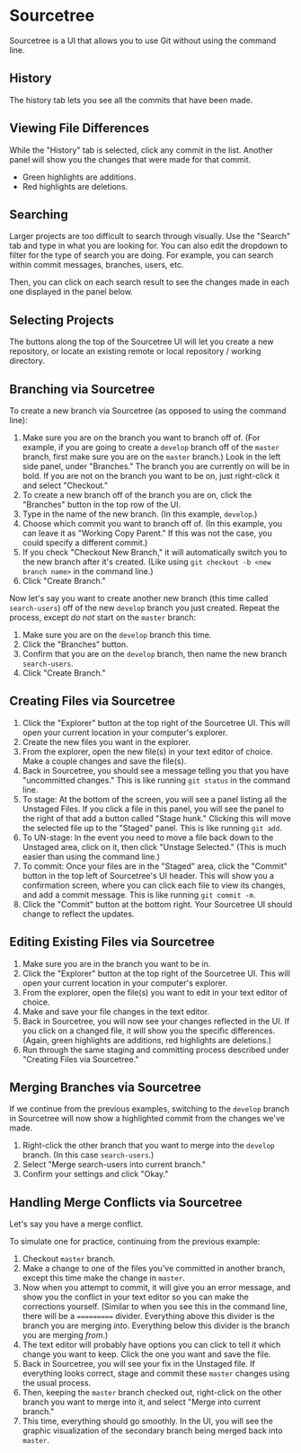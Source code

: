 # Sourcetree

Sourcetree is a UI that allows you to use Git without using the command line.


## History

The history tab lets you see all the commits that have been made.


## Viewing File Differences

While the "History" tab is selected, click any commit in the list.  Another panel will show you the changes that were made for that commit.

- Green highlights are additions.
- Red highlights are deletions.


## Searching

Larger projects are too difficult to search through visually.  Use the "Search" tab and type in what you are looking for.  You can also edit the dropdown to filter for the type of search you are doing.  For example, you can search within commit messages, branches, users, etc.

Then, you can click on each search result to see the changes made in each one displayed in the panel below.


## Selecting Projects

The buttons along the top of the Sourcetree UI will let you create a new repository, or locate an existing remote or local repository / working directory.


## Branching via Sourcetree

To create a new branch via Sourcetree (as opposed to using the command line):

1. Make sure you are on the branch you want to branch off of.  (For example, if you are going to create a `develop` branch off of the `master` branch, first make sure you are on the `master` branch.)  Look in the left side panel, under "Branches."  The branch you are currently on will be in bold.  If you are not on the branch you want to be on, just right-click it and select "Checkout."
2. To create a new branch off of the branch you are on, click the "Branches" button in the top row of the UI.
3. Type in the name of the new branch.  (In this example, `develop`.)
4. Choose which commit you want to branch off of.  (In this example, you can leave it as "Working Copy Parent."  If this was not the case, you could specify a different commit.)
5. If you check "Checkout New Branch," it will automatically switch you to the new branch after it's created.  (Like using `git checkout -b <new branch name>` in the command line.)
6. Click "Create Branch."


Now let's say you want to create another new branch (this time called `search-users`) off of the new `develop` branch you just created.  Repeat the process, except *do not* start on the `master` branch:

1. Make sure you are on the `develop` branch this time.
2. Click the "Branches" button.
3. Confirm that you are on the `develop` branch, then name the new branch `search-users`.
4. Click "Create Branch."


## Creating Files via Sourcetree

1. Click the "Explorer" button at the top right of the Sourcetree UI.  This will open your current location in your computer's explorer.
2. Create the new files you want in the explorer.
3. From the explorer, open the new file(s) in your text editor of choice.  Make a couple changes and save the file(s).
4. Back in Sourcetree, you should see a message telling you that you have "uncommitted changes."  This is like running `git status` in the command line.
5. To stage: At the bottom of the screen, you will see a panel listing all the Unstaged Files.  If you click a file in this panel, you will see the panel to the right of that add a button called "Stage hunk."  Clicking this will move the selected file up to the "Staged" panel.  This is like running `git add`.
6. To UN-stage: In the event you need to move a file back down to the Unstaged area, click on it, then click "Unstage Selected."  (This is much easier than using the command line.)
7. To commit: Once your files are in the "Staged" area, click the "Commit" button in the top left of Sourcetree's UI header.  This will show you a confirmation screen, where you can click each file to view its changes, and add a commit message.  This is like running `git commit -m`.
8. Click the "Commit" button at the bottom right.  Your Sourcetree UI should change to reflect the updates.


## Editing Existing Files via Sourcetree

1. Make sure you are in the branch you want to be in.
2. Click the "Explorer" button at the top right of the Sourcetree UI.  This will open your current location in your computer's explorer.
3. From the explorer, open the file(s) you want to edit in your text editor of choice.
4. Make and save your file changes in the text editor.
5. Back in Sourcetree, you will now see your changes reflected in the UI.  If you click on a changed file, it will show you the specific differences.  (Again, green highlights are additions, red highlights are deletions.)
6. Run through the same staging and committing process described under "Creating Files via Sourcetree."


## Merging Branches via Sourcetree

If we continue from the previous examples, switching to the `develop` branch in Sourcetree will now show a highlighted commit from the changes we've made.

1. Right-click the other branch that you want to merge into the `develop` branch.  (In this case `search-users`.)
2. Select "Merge search-users into current branch."
3. Confirm your settings and click "Okay."


## Handling Merge Conflicts via Sourcetree

Let's say you have a merge conflict.

To simulate one for practice, continuing from the previous example:

1. Checkout `master` branch.
2. Make a change to one of the files you've committed in another branch, except this time make the change in `master`.
3. Now when you attempt to commit, it will give you an error message, and show you the conflict in your text editor so you can make the corrections yourself.  (Similar to when you see this in the command line, there will be a `=========` divider.  Everything above this divider is the branch you are merging *into*.  Everything below this divider is the branch you are merging *from*.)
4. The text editor will probably have options you can click to tell it which change you want to keep.  Click the one you want and save the file.
5. Back in Sourcetree, you will see your fix in the Unstaged file.  If everything looks correct, stage and commit these `master` changes using the usual process.
6. Then, keeping the `master` branch checked out, right-click on the other branch you want to merge into it, and select "Merge into current branch."
7. This time, everything should go smoothly.  In the UI, you will see the graphic visualization of the secondary branch being merged back into `master`.